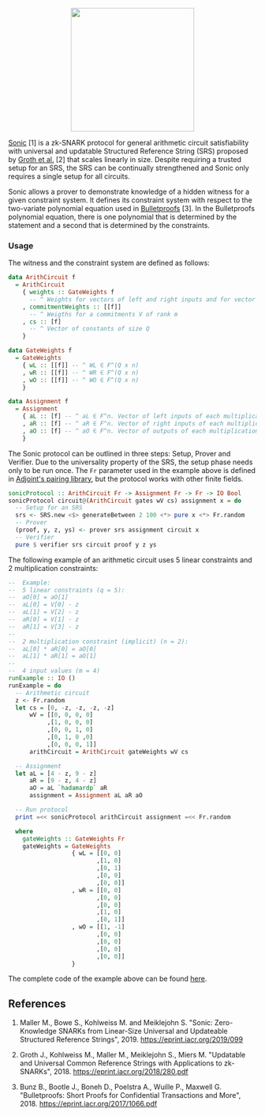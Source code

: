 <p align="center">
  <a href="http://www.adjoint.io"><img src="https://www.adjoint.io/assets/img/adjoint-logo@2x.png" width="250"/></a>
</p>

[Sonic](https://eprint.iacr.org/2019/550.pdf) [1] is a zk-SNARK protocol for general
arithmetic circuit satisfiability with universal and updatable Structured
Reference String (SRS) proposed by [Groth et
al.](https://eprint.iacr.org/2018/280.pdf) [2] that scales linearly in size.
Despite requiring a trusted setup for an SRS, the SRS can be continually
strengthened and Sonic only requires a single setup for all circuits.

Sonic allows a prover to demonstrate knowledge of a hidden witness for
a given constraint system. It defines its constraint system with respect to
the two-variate polynomial equation used in
[Bulletproofs](https://eprint.iacr.org/2017/1066.pdf) [3]. In the Bulletproofs
polynomial equation, there is one polynomial that is determined by
the statement and a second that is determined by the constraints.

### Usage

The witness and the constraint system are defined as follows:

```haskell
data ArithCircuit f
  = ArithCircuit
    { weights :: GateWeights f
      -- ^ Weights for vectors of left and right inputs and for vector of outputs
    , commitmentWeights :: [[f]]
      -- ^ Weigths for a commitments V of rank m
    , cs :: [f]
      -- ^ Vector of constants of size Q
    }

data GateWeights f
  = GateWeights
    { wL :: [[f]] -- ^ WL ∈ F^(Q x n)
    , wR :: [[f]] -- ^ WR ∈ F^(Q x n)
    , wO :: [[f]] -- ^ WO ∈ F^(Q x n)
    }

data Assignment f
  = Assignment
    { aL :: [f] -- ^ aL ∈ F^n. Vector of left inputs of each multiplication gate
    , aR :: [f] -- ^ aR ∈ F^n. Vector of right inputs of each multiplication gate
    , aO :: [f] -- ^ aO ∈ F^n. Vector of outputs of each multiplication gate
    }
```

The Sonic protocol can be outlined in three steps: Setup, Prover and
Verifier. Due to the universality property of the SRS, the setup phase needs
only to be run once. The `Fr` parameter used in the example above is defined in [Adjoint's pairing
library](https://github.com/adjoint-io/pairing), but the protocol works with other finite fields.

```haskell
sonicProtocol :: ArithCircuit Fr -> Assignment Fr -> Fr -> IO Bool
sonicProtocol circuit@(ArithCircuit gates wV cs) assignment x = do
  -- Setup for an SRS
  srs <- SRS.new <$> generateBetween 2 100 <*> pure x <*> Fr.random
  -- Prover
  (proof, y, z, ys) <- prover srs assignment circuit x
  -- Verifier
  pure $ verifier srs circuit proof y z ys
```

The following example of an arithmetic circuit uses 5 linear constraints and 2
multiplication constraints:

```haskell
--  Example:
--  5 linear constraints (q = 5):
--  aO[0] = aO[1]
--  aL[0] = V[0] - z
--  aL[1] = V[2] - z
--  aR[0] = V[1] - z
--  aR[1] = V[3] - z
--
--  2 multiplication constraint (implicit) (n = 2):
--  aL[0] * aR[0] = aO[0]
--  aL[1] * aR[1] = aO[1]
--
--  4 input values (m = 4)
runExample :: IO ()
runExample = do
  -- Arithmetic circuit
  z <- Fr.random
  let cs = [0, -z, -z, -z, -z]
      wV = [[0, 0, 0, 0]
           ,[1, 0, 0, 0]
           ,[0, 0, 1, 0]
           ,[0, 1, 0 ,0]
           ,[0, 0, 0, 1]]
      arithCircuit = ArithCircuit gateWeights wV cs

  -- Assignment
  let aL = [4 - z, 9 - z]
      aR = [9 - z, 4 - z]
      aO = aL `hadamardp` aR
      assignment = Assignment aL aR aO

  -- Run protocol
  print =<< sonicProtocol arithCircuit assignment =<< Fr.random

  where
    gateWeights :: GateWeights Fr
    gateWeights = GateWeights
                  { wL = [[0, 0]
                         ,[1, 0]
                         ,[0, 1]
                         ,[0, 0]
                         ,[0, 0]]
                  , wR = [[0, 0]
                         ,[0, 0]
                         ,[0, 0]
                         ,[1, 0]
                         ,[0, 1]]
                  , wO = [[1, -1]
                         ,[0, 0]
                         ,[0, 0]
                         ,[0, 0]
                         ,[0, 0]]
                  }

```

The complete code of the example above can be found [here](examples/Main.hs).

References
----------

1.  Maller M., Bowe S., Kohlweiss M. and Meiklejohn S.
    "Sonic: Zero-Knowledge SNARKs from Linear-Size Universal and Updateable
    Structured Reference Strings", 2019.
	https://eprint.iacr.org/2019/099

2. Groth J., Kohlweiss M., Maller M., Meiklejohn S., Miers M.
   "Updatable and Universal Common Reference Strings with Applications to
   zk-SNARKs", 2018.
   https://eprint.iacr.org/2018/280.pdf

3.  Bunz B., Bootle J., Boneh D., Poelstra A., Wuille P., Maxwell G.
    "Bulletproofs: Short Proofs for Confidential Transactions and More", 2018.
	https://eprint.iacr.org/2017/1066.pdf
